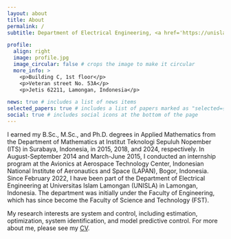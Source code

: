 ```yaml
---
layout: about
title: About
permalink: /
subtitle: Department of Electrical Engineering, <a href='https://unisla.ac.id/'>Universitas Islam Lamongan</a>.

profile:
  align: right
  image: profile.jpg
  image_circular: false # crops the image to make it circular
  more_info: >
    <p>Building C, 1st floor</p>
    <p>Veteran street No. 53A</p>
    <p>Jetis 62211, Lamongan, Indonesia</p>

news: true # includes a list of news items
selected_papers: true # includes a list of papers marked as "selected={true}"
social: true # includes social icons at the bottom of the page
---
```


I earned my B.Sc., M.Sc., and Ph.D. degrees in Applied Mathematics from the Department of Mathematics at Institut Teknologi Sepuluh Nopember (ITS) in Surabaya, Indonesia, in 2015, 2018, and 2024, respectively. In August-September 2014 and March-June 2015, I conducted an internship program at the Avionics at Aerospace Technology Center, Indonesian National Institute of Aeronautics and Space (LAPAN), Bogor, Indonesia. Since February 2022, I have been part of the Department of Electrical Engineering at Universitas Islam Lamongan (UNISLA) in Lamongan, Indonesia. The department was initially under the Faculty of Engineering, which has since become the Faculty of Science and Technology (FST).

My research interests are system and control, including estimation, optimization, system identification, and model predictive control. For more about me, please see my [CV](https://heri-purnawan.github.io/assets/pdf/heripurnawan_CV).
